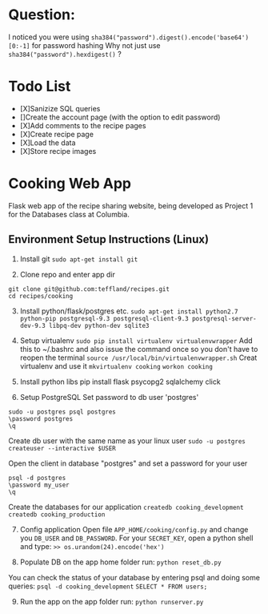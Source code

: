 # Question:
I noticed you were using ```sha384("password").digest().encode('base64')[0:-1]``` for password hashing
Why not just use ```sha384("password").hexdigest()``` ?
# Todo List
- [X]Sanizize SQL queries
- []Create the account page (with the option to edit password)
- [X]Add comments to the recipe pages
- [X]Create recipe page
- [X]Load the data 
- [X]Store recipe images

# Cooking Web App

Flask web app of the recipe sharing website, being developed as Project 1 for the Databases class at Columbia.

## Environment Setup Instructions (Linux)

1. Install git
`sudo apt-get install git`

2. Clone repo and enter app dir
  ```
  git clone git@github.com:teffland/recipes.git
  cd recipes/cooking
  ```

3. Install python/flask/postgres etc.
  `sudo apt-get install python2.7 python-pip postgresql-9.3 postgresql-client-9.3 postgresql-server-dev-9.3 libpq-dev python-dev sqlite3`

4. Setup virtualenv
  `sudo pip install virtualenv virtualenvwrapper`
  Add this to ~/.bashrc and also issue the command once so you don't have to reopen the terminal
  `source /usr/local/bin/virtualenvwrapper.sh`
  Creat virtualenv and use it
  `mkvirtualenv cooking`
  `workon cooking`

5. Install python libs
  pip install flask psycopg2 sqlalchemy click

6. Setup PostgreSQL
  Set password to db user 'postgres'
  ```
  sudo -u postgres psql postgres
  \password postgres
  \q
  ```
  Create db user with the same name as your linux user
  `sudo -u postgres createuser --interactive $USER`
  
  Open the client in database "postgres" and set a password for your user
  ```
  psql -d postgres
  \password my_user
  \q
  ```

  Create the databases for our application
  `createdb cooking_development`
  `createdb cooking_production`

7. Config application
  Open file `APP_HOME/cooking/config.py` and change you `DB_USER` and `DB_PASSWORD`.
  For your `SECRET_KEY`, open a python shell and type:
  `>> os.urandom(24).encode('hex')`

8. Populate DB
  on the app home folder run:
  `python reset_db.py`

  You can check the status of your database by entering psql and doing some queries:
  `psql -d cooking_development`
  `SELECT * FROM users;`

9. Run the app
  on the app folder run:
  `python runserver.py`

